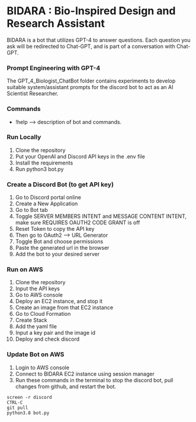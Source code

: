 # BIDARA : Bio-Inspired Design and Research Assistant

BIDARA is a bot that utilizes GPT-4 to answer questions.
Each question you ask will be redirected to Chat-GPT, and is part of a conversation with Chat-GPT.

### Prompt Engineering with GPT-4

The GPT_4_Biologist_ChatBot folder contains experiments to develop suitable system/assistant prompts for the discord bot to act as an AI Scientist Researcher.

### Commands

- !help --> description of bot and commands.

### Run Locally

1. Clone the repository
2. Put your OpenAI and Discord API keys in the .env file
3. Install the requirements
4. Run python3 bot.py

### Create a Discord Bot (to get API key)

1. Go to Discord portal online
2. Create a New Application
3. Go to Bot tab
4. Toggle SERVER MEMBERS INTENT and MESSAGE CONTENT INTENT, make sure REQUIRES OAUTH2 CODE GRANT is off
5. Reset Token to copy the API key
6. Then go to OAuth2 --> URL Generator
7. Toggle Bot and choose permissions
8. Paste the generated url in the browser
9. Add the bot to your desired server

### Run on AWS

1. Clone the repository
2. Input the API keys
3. Go to AWS console
4. Deploy an EC2 instance, and stop it
5. Create an image from that EC2 instance
6. Go to Cloud Formation
7. Create Stack
8. Add the yaml file
9. Input a key pair and the image id
10. Deploy and check discord

### Update Bot on AWS

1. Login to AWS console
2. Connect to BIDARA EC2 instance using session manager
3. Run these commands in the terminal to stop the discord bot, pull changes from github, and restart the bot.
```sudo su
screen -r discord
CTRL-C
git pull
python3.8 bot.py
```
